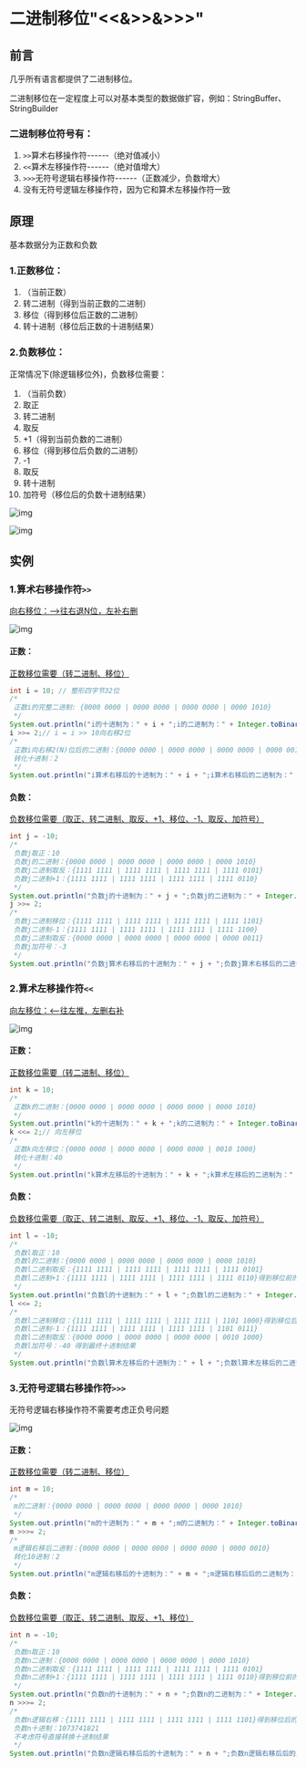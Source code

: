 # 二进制移位"<<&>>&>>>"

## 前言

几乎所有语言都提供了二进制移位。

二进制移位在一定程度上可以对基本类型的数据做扩容，例如：StringBuffer、StringBuilder

### 二进制移位符号有：

1. `>>`算术右移操作符------（绝对值减小）
2. `<<`算术左移操作符------（绝对值增大）
3. `>>>`无符号逻辑右移操作符------（正数减少，负数增大）
4. 没有无符号逻辑左移操作符，因为它和算术左移操作符一致

## 原理

基本数据分为正数和负数

### 1.正数移位：

1. （当前正数）
2. 转二进制（得到当前正数的二进制）
3. 移位（得到移位后正数的二进制）
4. 转十进制（移位后正数的十进制结果）

### 2.负数移位：

正常情况下(除逻辑移位外)，负数移位需要：

1. （当前负数）
2. 取正
3. 转二进制
4. 取反
5. +1（得到当前负数的二进制）
6. 移位（得到移位后负数的二进制）
7. -1
8. 取反
9. 转十进制
10. 加符号（移位后的负数十进制结果）

![img](https://exp-picture.cdn.bcebos.com/340e4eb8b43ea8db42fc9387189c2cf7deb2160f.jpg?x-bce-process=image%2Fresize%2Cm_lfit%2Cw_500%2Climit_1%2Fformat%2Cf_auto%2Fquality%2Cq_80)

![img](https://exp-picture.cdn.bcebos.com/def3c219ce2c5b1b03689d692b39131fcfec0e0f.jpg?x-bce-process=image%2Fresize%2Cm_lfit%2Cw_500%2Climit_1%2Fformat%2Cf_auto%2Fquality%2Cq_80)

## 实例

### 1.算术右移操作符`>>`

<u>向右移位：-->往右退N位，左补右删</u>

![img](https://exp-picture.cdn.bcebos.com/d2987775f2c4ec997ff56db4c3fe1e425c6b070f.jpg?x-bce-process=image%2Fresize%2Cm_lfit%2Cw_500%2Climit_1%2Fformat%2Cf_auto%2Fquality%2Cq_80)

#### 正数：

<u>正数移位需要（转二进制、移位）</u>

```java
int i = 10; // 整形四字节32位
/*
 正数i的完整二进制: {0000 0000 | 0000 0000 | 0000 0000 | 0000 1010}
 */
System.out.println("i的十进制为：" + i + ";i的二进制为：" + Integer.toBinaryString(i));
i >>= 2;// i = i >> 10向右移2位
/*
 正数i向右移2(N)位后的二进制：{0000 0000 | 0000 0000 | 0000 0000 | 0000 0010} "低位删除,高位补零"
 转化十进制：2
 */
System.out.println("i算术右移后的十进制为：" + i + ";i算术右移后的二进制为：" + Integer.toBinaryString(i));
```

#### 负数：

<u>负数移位需要（取正、转二进制、取反、+1、移位、-1、取反、加符号）</u>

```java
int j = -10;
/*
 负数j取正：10
 负数j的二进制：{0000 0000 | 0000 0000 | 0000 0000 | 0000 1010}
 负数j二进制取反：{1111 1111 | 1111 1111 | 1111 1111 | 1111 0101}
 负数j二进制+1：{1111 1111 | 1111 1111 | 1111 1111 | 1111 0110}
 */
System.out.println("负数j的十进制为：" + j + ";负数j的二进制为：" + Integer.toBinaryString(j));
j >>= 2;
/*
 负数j二进制移位：{1111 1111 | 1111 1111 | 1111 1111 | 1111 1101}
 负数j二进制-1：{1111 1111 | 1111 1111 | 1111 1111 | 1111 1100}
 负数j二进制取反：{0000 0000 | 0000 0000 | 0000 0000 | 0000 0011}
 负数j加符号：-3
 */
System.out.println("负数j算术右移后的十进制为：" + j + ";负数j算术右移后的二进制为：" + Integer.toBinaryString(j));
```

### 2.算术左移操作符`<<`

<u>向左移位：<--往左推，左删右补</u>

![img](https://exp-picture.cdn.bcebos.com/974a2f21056104a3175fea1b63d7592ae2ef6b0f.jpg?x-bce-process=image%2Fresize%2Cm_lfit%2Cw_500%2Climit_1%2Fformat%2Cf_auto%2Fquality%2Cq_80)

#### 正数：

<u>正数移位需要（转二进制、移位）</u>

```java
int k = 10;
/*
 正数k的二进制：{0000 0000 | 0000 0000 | 0000 0000 | 0000 1010}
 */
System.out.println("k的十进制为：" + k + ";k的二进制为：" + Integer.toBinaryString(k));
k <<= 2;// 向左移位
/*
 正数k向左移位：{0000 0000 | 0000 0000 | 0000 0000 | 0010 1000}
 转化十进制：40
 */
System.out.println("k算术左移后的十进制为：" + k + ";k算术左移后的二进制为：" + Integer.toBinaryString(k));
```

#### 负数：

<u>负数移位需要（取正、转二进制、取反、+1、移位、-1、取反、加符号）</u>

```java
int l = -10;
/*
 负数l取正：10
 负数l的二进制：{0000 0000 | 0000 0000 | 0000 0000 | 0000 1010}
 负数l二进制取反：{1111 1111 | 1111 1111 | 1111 1111 | 1111 0101}
 负数l二进制+1：{1111 1111 | 1111 1111 | 1111 1111 | 1111 0110}得到移位前的二进制
 */
System.out.println("负数l的十进制为：" + l + ";负数l的二进制为：" + Integer.toBinaryString(l));
l <<= 2;
/*
 负数l二进制移位：{1111 1111 | 1111 1111 | 1111 1111 | 1101 1000}得到移位后的二进制
 负数l二进制-1：{1111 1111 | 1111 1111 | 1111 1111 | 1101 0111}
 负数l二进制取反：{0000 0000 | 0000 0000 | 0000 0000 | 0010 1000}
 负数l加符号：-40 得到最终十进制结果
 */
System.out.println("负数l算术左移后的十进制为：" + l + ";负数l算术左移后的二进制为：" + Integer.toBinaryString(l));
```

### 3.无符号逻辑右移操作符`>>>`

无符号逻辑右移操作符不需要考虑正负号问题

![img](https://exp-picture.cdn.bcebos.com/31097f43d7d44831585d9f12d40f822b75ee510f.jpg?x-bce-process=image%2Fresize%2Cm_lfit%2Cw_500%2Climit_1%2Fformat%2Cf_auto%2Fquality%2Cq_80)

#### 正数：

<u>正数移位需要（转二进制、移位）</u>

```java
int m = 10;
/*
 m的二进制：{0000 0000 | 0000 0000 | 0000 0000 | 0000 1010}
 */
System.out.println("m的十进制为：" + m + ";m的二进制为：" + Integer.toBinaryString(m));
m >>>= 2;
/*
 m逻辑右移后二进制：{0000 0000 | 0000 0000 | 0000 0000 | 0000 0010}
 转化10进制：2
 */
System.out.println("m逻辑右移后的十进制为：" + m + ";m逻辑右移后后的二进制为：" + Integer.toBinaryString(m));
```

#### 负数：

<u>负数移位需要（取正、转二进制、取反、+1、移位）</u>

```java
int n = -10;
/*
 负数n取正：10
 负数n二进制：{0000 0000 | 0000 0000 | 0000 0000 | 0000 1010}
 负数n二进制取反：{1111 1111 | 1111 1111 | 1111 1111 | 1111 0101}
 负数n二进制+1：{1111 1111 | 1111 1111 | 1111 1111 | 1111 0110}得到移位前的二进制
 */
System.out.println("负数n的十进制为：" + n + ";负数n的二进制为：" + Integer.toBinaryString(n));
n >>>= 2;
/*
 负数n逻辑右移：{1111 1111 | 1111 1111 | 1111 1111 | 1111 1101}得到移位后的二进制
 负数n十进制：1073741821
 不考虑符号直接转换十进制结果
 */
System.out.println("负数n逻辑右移后后的十进制为：" + n + ";负数n逻辑右移后后的二进制为：" + Integer.toBinaryString(n));
```

